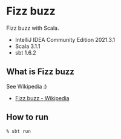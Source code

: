 # Fizz buzz

Fizz buzz with Scala.

- IntelliJ IDEA Community Edition 2021.3.1
- Scala 3.1.1
- sbt 1.6.2

## What is Fizz buzz

See Wikipedia :)

- [Fizz buzz \- Wikipedia](https://en.wikipedia.org/wiki/Fizz_buzz)

## How to run

```console
% sbt run
```
